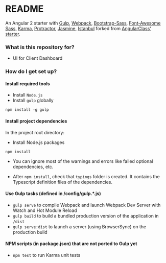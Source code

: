 # README #

An Angular 2 starter with [Gulp](http://gulpjs.com/), [Webpack](http://webpack.github.io/), [Bootstrap-Sass](https://github.com/twbs/bootstrap-sass), [Font-Awesome Sass](http://fontawesome.io/), [Karma](https://karma-runner.github.io/), [Protractor](https://angular.github.io/protractor/), [Jasmine](https://github.com/jasmine/jasmine), [Istanbul](https://github.com/gotwarlost/istanbul) forked from [AngularClass' starter](https://github.com/AngularClass/angular2-webpack-starter).

### What is this repository for? ###

* UI for Client Dashboard

### How do I get set up? ###

#### Install required tools

* Install `Node.js`
* Install `gulp` globally
```
npm install -g gulp
```

#### Install project dependencies

In the project root directory:

* Install Node.js packages
```
npm install
```
* You can ignore most of the warnings and errors like failed optional dependencies, etc.

* After `npm install`, check that `typings` folder is created. It contains the Typescript definition files of the dependencies.

#### Use Gulp tasks (defined in /config/gulp.*.js)

* `gulp serve` to compile Webpack and launch Webpack Dev Server with Watch and Hot Module Reload
* `gulp build` to build a bundled production version of the application in `/dist`
* `gulp serve:dist` to launch a server (using BrowserSync) on the production build

#### NPM scripts (in package.json) that are not ported to Gulp yet

* `npm test` to run Karma unit tests
